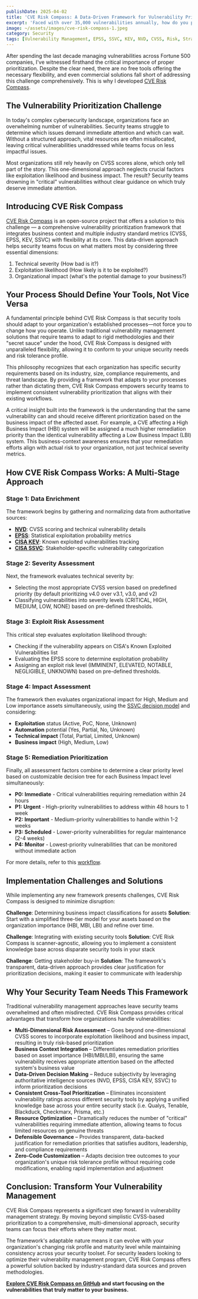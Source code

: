 ```yaml
---
publishDate: 2025-04-02
title: 'CVE Risk Compass: A Data-Driven Framework for Vulnerability Prioritization'
excerpt: 'Faced with over 35,000 vulnerabilities annually, how do you prioritize effectively? I developed CVE Risk Compass, an open source framework that integrates CVSS, EPSS, KEV, SSVC, and business context to help security teams focus on truly exploitable vulnerabilities that matter most.'
image: ~/assets/images/cve-risk-compass-1.jpeg
category: Security
tags: [Vulnerability Management, EPSS, SSVC, KEV, NVD, CVSS, Risk, Strategy]
---
```


After spending the last decade managing vulnerabilities across Fortune 500 companies, I've witnessed firsthand the critical importance of proper prioritization. Despite the clear need, there are no free tools offering the necessary flexibility, and even commercial solutions fall short of addressing this challenge comprehensively. This is why I developed [CVE Risk Compass](https://github.com/bgx4k3p/cve-risk-compass).

## The Vulnerability Prioritization Challenge

In today's complex cybersecurity landscape, organizations face an overwhelming number of vulnerabilities. Security teams struggle to determine which issues demand immediate attention and which can wait. Without a structured approach, vital resources are often misallocated, leaving critical vulnerabilities unaddressed while teams focus on less impactful issues.

Most organizations still rely heavily on CVSS scores alone, which only tell part of the story. This one-dimensional approach neglects crucial factors like exploitation likelihood and business impact. The result? Security teams drowning in "critical" vulnerabilities without clear guidance on which truly deserve immediate attention.

## Introducing CVE Risk Compass

[CVE Risk Compass](https://github.com/bgx4k3p/cve-risk-compass) is an open-source project that offers a solution to this challenge — a comprehensive vulnerability prioritization framework that integrates business context and multiple industry standard metrics (CVSS, EPSS, KEV, SSVC) with flexibility at its core. This data-driven approach helps security teams focus on what matters most by considering three essential dimensions:

1. Technical severity (How bad is it?)
2. Exploitation likelihood (How likely is it to be exploited?)
3. Organizational impact (what's the potential damage to your business?)

## Your Process Should Define Your Tools, Not Vice Versa

A fundamental principle behind CVE Risk Compass is that security tools should adapt to your organization's established processes—not force you to change how you operate. Unlike traditional vulnerability management solutions that require teams to adapt to rigid methodologies and their "secret sauce" under the hood, CVE Risk Compass is designed with unparalleled flexibility, allowing it to conform to your unique security needs and risk tolerance profile.

This philosophy recognizes that each organization has specific security requirements based on its industry, size, compliance requirements, and threat landscape. By providing a framework that adapts to your processes rather than dictating them, CVE Risk Compass empowers security teams to implement consistent vulnerability prioritization that aligns with their existing workflows.

A critical insight built into the framework is the understanding that the same vulnerability can and should receive different prioritization based on the business impact of the affected asset. For example, a CVE affecting a High Business Impact (HBI) system will be assigned a much higher remediation priority than the identical vulnerability affecting a Low Business Impact (LBI) system. This business-context awareness ensures that your remediation efforts align with actual risk to your organization, not just technical severity metrics.

## How CVE Risk Compass Works: A Multi-Stage Approach

### Stage 1: Data Enrichment

The framework begins by gathering and normalizing data from authoritative sources:

- [**NVD**](https://nvd.nist.gov/): CVSS scoring and technical vulnerability details
- [**EPSS**](https://www.first.org/epss/): Statistical exploitation probability metrics
- [**CISA KEV**](https://www.cisa.gov/known-exploited-vulnerabilities-catalog): Known exploited vulnerabilities tracking
- [**CISA SSVC**](https://www.cisa.gov/stakeholder-specific-vulnerability-categorization-ssvc): Stakeholder-specific vulnerability categorization

### Stage 2: Severity Assessment

Next, the framework evaluates technical severity by:

- Selecting the most appropriate CVSS version based on predefined priority (by default prioritizing v4.0 over v3.1, v3.0, and v2)
- Classifying vulnerabilities into severity levels (CRITICAL, HIGH, MEDIUM, LOW, NONE) based on pre-defined thresholds.

### Stage 3: Exploit Risk Assessment

This critical step evaluates exploitation likelihood through:

- Checking if the vulnerability appears on CISA's Known Exploited Vulnerabilities list
- Evaluating the EPSS score to determine exploitation probability
- Assigning an exploit risk level (IMMINENT, ELEVATED, NOTABLE, NEGLIGIBLE, UNKNOWN) based on pre-defined thresholds.

### Stage 4: Impact Assessment

The framework then evaluates organizational impact for High, Medium and Low importance assets simultaneously, using the [SSVC decision model](https://www.cisa.gov/ssvc-calculator) and considering:

- **Exploitation** status (Active, PoC, None, Unknown)
- **Automation** potential (Yes, Partial, No, Unknown)
- **Technical impact** (Total, Partial, Limited, Unknown)
- **Business impact** (High, Medium, Low)

### Stage 5: Remediation Prioritization

Finally, all assessment factors combine to determine a clear priority level based on customizable decision tree for each Business Impact level simultaneously:

- **P0: Immediate** - Critical vulnerabilities requiring remediation within 24 hours
- **P1: Urgent** - High-priority vulnerabilities to address within 48 hours to 1 week
- **P2: Important** - Medium-priority vulnerabilities to handle within 1-2 weeks
- **P3: Scheduled** - Lower-priority vulnerabilities for regular maintenance (2-4 weeks)
- **P4: Monitor** - Lowest-priority vulnerabilities that can be monitored without immediate action

For more details, refer to this [workflow](https://github.com/bgx4k3p/cve-risk-compass?tab=readme-ov-file#workflow).

## Implementation Challenges and Solutions

While implementing any new framework presents challenges, CVE Risk Compass is designed to minimize disruption:

**Challenge**: Determining business impact classifications for assets
**Solution**: Start with a simplified three-tier model for your assets based on the organization importance (HBI, MBI, LBI) and refine over time.

**Challenge**: Integrating with existing security tools
**Solution**: CVE Risk Compass is scanner-agnostic, allowing you to implement a consistent knowledge base across disparate security tools in your stack

**Challenge**: Getting stakeholder buy-in
**Solution**: The framework's transparent, data-driven approach provides clear justification for prioritization decisions, making it easier to communicate with leadership

## Why Your Security Team Needs This Framework

Traditional vulnerability management approaches leave security teams overwhelmed and often misdirected. CVE Risk Compass provides critical advantages that transform how organizations handle vulnerabilities:

- **Multi-Dimensional Risk Assessment** – Goes beyond one-dimensional CVSS scores to incorporate exploitation likelihood and business impact, resulting in truly risk-based prioritization
- **Business Context Integration** – Differentiates remediation priorities based on asset importance (HBI/MBI/LBI), ensuring the same vulnerability receives appropriate attention based on the affected system's business value
- **Data-Driven Decision Making** – Reduce subjectivity by leveraging authoritative intelligence sources (NVD, EPSS, CISA KEV, SSVC) to inform prioritization decisions
- **Consistent Cross-Tool Prioritization** – Eliminates inconsistent vulnerability ratings across different security tools by applying a unified knowledge base across your entire security stack (i.e. Qualys, Tenable, Blackduck, Checkmarx, Prisma, etc.)
- **Resource Optimization** – Dramatically reduces the number of "critical" vulnerabilities requiring immediate attention, allowing teams to focus limited resources on genuine threats
- **Defensible Governance** – Provides transparent, data-backed justification for remediation priorities that satisfies auditors, leadership, and compliance requirements
- **Zero-Code Customization** – Adapts decision tree outcomes to your organization's unique risk tolerance profile without requiring code modifications, enabling rapid implementation and adjustment

## Conclusion: Transform Your Vulnerability Management

CVE Risk Compass represents a significant step forward in vulnerability management strategy. By moving beyond simplistic CVSS-based prioritization to a comprehensive, multi-dimensional approach, security teams can focus their efforts where they matter most.

The framework's adaptable nature means it can evolve with your organization's changing risk profile and maturity level while maintaining consistency across your security toolset. For security leaders looking to optimize their vulnerability management program, CVE Risk Compass offers a powerful solution backed by industry-standard data sources and proven methodologies.

**[Explore CVE Risk Compass on GitHub](https://github.com/bgx4k3p/cve-risk-compass) and start focusing on the vulnerabilities that truly matter to your business.**
